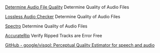 
[Determine Audio File Quality](https://old.reddit.com/r/skrillex/comments/3l0yxp/how_to_determine_the_true_quality_of_an_audio_file/)
Determine Quality of Audio Files

[Lossless Audio Checker](https://losslessaudiochecker.com/)
Determine Quality of Audio Files

[Spectro](http://spectro.enpts.com/)
Determine Quality of Audio Files

[AccurateRip](http://www.accuraterip.com/)
Verify Ripped Tracks are Error Free

[GitHub - google/visqol: Perceptual Quality Estimator for speech and audio](https://github.com/google/visqol)
